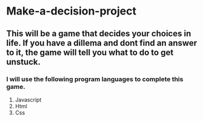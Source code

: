 # Make-a-decision-project
## This will be a game that decides your choices in life. If you have a dillema and dont find an answer to it, the game will tell you what to do to get unstuck.

### I will use the following program languages to complete this game.
1. Javascript
2. Html
3. Css
